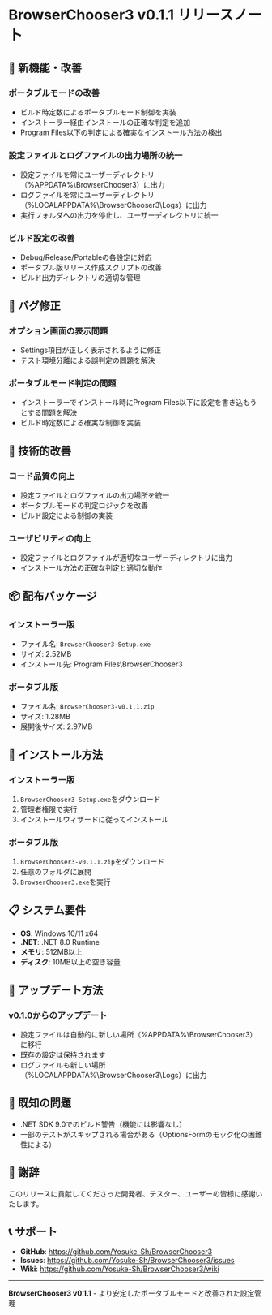 # BrowserChooser3 v0.1.1 リリースノート

## 🎉 新機能・改善

### ポータブルモードの改善
- ビルド時定数によるポータブルモード制御を実装
- インストーラー経由インストールの正確な判定を追加
- Program Files以下の判定による確実なインストール方法の検出

### 設定ファイルとログファイルの出力場所の統一
- 設定ファイルを常にユーザーディレクトリ（%APPDATA%\BrowserChooser3）に出力
- ログファイルを常にユーザーディレクトリ（%LOCALAPPDATA%\BrowserChooser3\Logs）に出力
- 実行フォルダへの出力を停止し、ユーザーディレクトリに統一

### ビルド設定の改善
- Debug/Release/Portableの各設定に対応
- ポータブル版リリース作成スクリプトの改善
- ビルド出力ディレクトリの適切な管理

## 🐛 バグ修正

### オプション画面の表示問題
- Settings項目が正しく表示されるように修正
- テスト環境分離による誤判定の問題を解決

### ポータブルモード判定の問題
- インストーラーでインストール時にProgram Files以下に設定を書き込もうとする問題を解決
- ビルド時定数による確実な制御を実装

## 🔧 技術的改善

### コード品質の向上
- 設定ファイルとログファイルの出力場所を統一
- ポータブルモードの判定ロジックを改善
- ビルド設定による制御の実装

### ユーザビリティの向上
- 設定ファイルとログファイルが適切なユーザーディレクトリに出力
- インストール方法の正確な判定と適切な動作

## 📦 配布パッケージ

### インストーラー版
- ファイル名: `BrowserChooser3-Setup.exe`
- サイズ: 2.52MB
- インストール先: Program Files\BrowserChooser3

### ポータブル版
- ファイル名: `BrowserChooser3-v0.1.1.zip`
- サイズ: 1.28MB
- 展開後サイズ: 2.97MB

## 🚀 インストール方法

### インストーラー版
1. `BrowserChooser3-Setup.exe`をダウンロード
2. 管理者権限で実行
3. インストールウィザードに従ってインストール

### ポータブル版
1. `BrowserChooser3-v0.1.1.zip`をダウンロード
2. 任意のフォルダに展開
3. `BrowserChooser3.exe`を実行

## 📋 システム要件

- **OS**: Windows 10/11 x64
- **.NET**: .NET 8.0 Runtime
- **メモリ**: 512MB以上
- **ディスク**: 10MB以上の空き容量

## 🔄 アップデート方法

### v0.1.0からのアップデート
- 設定ファイルは自動的に新しい場所（%APPDATA%\BrowserChooser3）に移行
- 既存の設定は保持されます
- ログファイルも新しい場所（%LOCALAPPDATA%\BrowserChooser3\Logs）に出力

## 📝 既知の問題

- .NET SDK 9.0でのビルド警告（機能には影響なし）
- 一部のテストがスキップされる場合がある（OptionsFormのモック化の困難性による）

## 🙏 謝辞

このリリースに貢献してくださった開発者、テスター、ユーザーの皆様に感謝いたします。

## 📞 サポート

- **GitHub**: https://github.com/Yosuke-Sh/BrowserChooser3
- **Issues**: https://github.com/Yosuke-Sh/BrowserChooser3/issues
- **Wiki**: https://github.com/Yosuke-Sh/BrowserChooser3/wiki

---

**BrowserChooser3 v0.1.1** - より安定したポータブルモードと改善された設定管理
